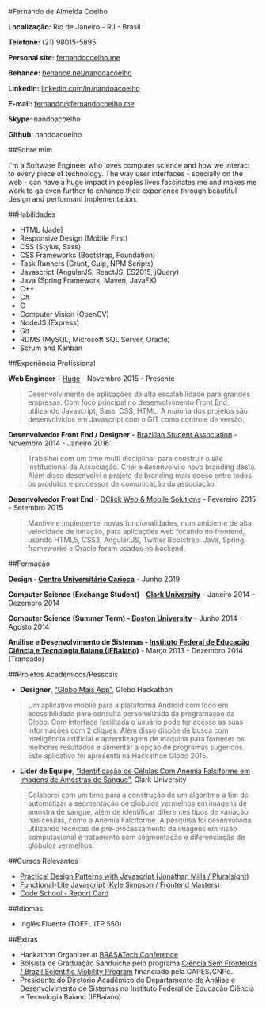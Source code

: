#Fernando de Almeida Coelho

**Localização:** Rio de Janeiro - RJ - Brasil

**Telefone:** (21) 98015-5895

**Personal site:** [fernandocoelho.me](http://fernandocoelho.me)

**Behance:** [behance.net/nandoacoelho](http://behance.net/nandoacoelho)

**LinkedIn:** [linkedin.com/in/nandoacoelho](http://linkedin.com/in/nandoacoelho)

**E-mail:** fernando@fernandocoelho.me

**Skype:** nandoacoelho

**Github:** nandoacoelho

##Sobre mim

I'm a Software Engineer who loves computer science and how we interact to every piece of technology. The way user interfaces - specially on the web - can have a huge impact in peoples lives fascinates me and makes me work to go even further to enhance their experience through beautiful design and performant implementation.

##Habilidades

* HTML (Jade)
* Responsive Design (Mobile First)
* CSS (Stylus, Sass)
* CSS Frameworks (Bootstrap, Foundation)
* Task Runners (Grunt, Gulp, NPM Scripts)
* Javascript (AngularJS, ReactJS, ES2015, jQuery)
* Java (Spring Framework, Maven, JavaFX)
* C++
* C#
* C
* Computer Vision (OpenCV)
* NodeJS (Express)
* Git
* RDMS (MySQL, Microsoft SQL Server, Oracle)
* Scrum and Kanban

##Experiência Profissional

**Web Engineer** - [Huge](http://hugeinc.com) - Novembro 2015 - Presente

> Desenvolvimento de aplicações de alta escalabilidade para grandes empresas. Com foco principal no desenvolvimento Front End, utilizando Javascript, Sass, CSS, HTML. A maioria dos projetos são desenvolvidos em Javascript com o GIT como controle de versão.

**Desenvolvedor Front End / Designer** - [Brazilian Student Association](http://gobrasa.org) - Novembro 2014 - Janeiro 2016

> Trabalhei com um time multi disciplinar para construir o site institucional da Associação.  Criei e desenvolvi o novo branding desta. Além disso desenvolvi o projeto de branding mais coeso entre todos os produtos e processos de comunicação da associação.

**Desenvolvedor Front End** - [DClick Web & Mobile Solutions](http://dclick.com.br) - Fevereiro 2015 - Setembro 2015

> Mantive e implementei novas funcionalidades, num ambiente de alta velocidade de iteração, para aplicações web focando no frontend, usando HTML5, CSS3, Angular.JS, Twitter Bootstrap. Java, Spring frameworks e Oracle foram usados no backend.

##Formação

**Design - [Centro Universitário Carioca](http://unicarioca.edu.br)** - Junho 2019

**Computer Science (Exchange Student) - [Clark University](http://clarku.edu)** - Janeiro 2014 - Dezembro 2014

**Computer Science (Summer Term) - [Boston University](http://bu.edu)** - Junho 2014 - Agosto 2014

**Análise e Desenvolvimento de Sistemas - [Instituto Federal de Educação Ciência e Tecnologia Baiano (IFBaiano)](http://ifbaiano.edu.br/portal/)** - Março 2013 - Dezembro 2014 (Trancado)


##Projetos Acadêmicos/Pessoais

* **Designer**, [“Globo Mais App”](https://www.behance.net/gallery/29591179/Globo-Mais-App), Globo Hackathon

> Um aplicativo mobile para a plataforma Android com foco em acessibilidade para consulta personalizada da programação da Globo. Com interface facilitada o usuário pode ter acesso as suas informações com 2 cliques. Além disso dispõe de busca com inteligência artificial e aprendizagem de maquina para fornecer os melhores resultados e alimentar a opção de programas sugeridos. Este aplicativo foi apresenta na Hackathon Globo 2015.

* **Líder de Equipe**, [“Identificação de Células Com Anemia Falciforme em Imagens de
Amostras de Sangue”](http://cs.clarku.edu/~fdealmeidacoelho/FinalProject/), Clark University

> Colaborei com um time para a construção de um algoritmo a fim de automatizar a segmentação de glóbulos vermelhos em imagens de amostra de sangue, além de identificar diferentes tipos de variação nas células, como a Anemia Falciforme.
A pesquisa foi desenvolvida utilizando técnicas de pré-processamento de imagens em visão computacional e tratamento com segmentação e diferenciação de glóbulos vermelhos.

##Cursos Relevantes

* [Practical Design Patterns with Javascript (Jonathan Mills / Pluralsight)](https://www.pluralsight.com/courses/javascript-practical-design-patterns)
* [Functional-Lite Javascript (Kyle Simpson / Frontend Masters)](https://frontendmasters.com/courses/functional-js-lite/)
* [Code School - Report Card](https://www.codeschool.com/users/2067099)

##Idiomas

* Inglês Fluente (TOEFL iTP 550)

##Extras

* Hackathon Organizer at [BRASATech Conference](http://brasatech.org/)
* Bolsista de Graduação Sanduíche pelo programa [Ciência Sem Fronteiras / Brazil Scientific Mobility Program](http://www.cienciasemfronteiras.gov.br/) financiado pela CAPES/CNPq.
* Presidente do Diretório Acadêmico do Departamento de Análise e Desenvolvimento de Sistemas no Instituto Federal de Educação Ciência e Tecnologia Baiano (IFBaiano)
